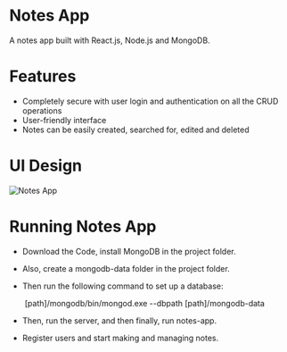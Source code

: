 # Notes App

A notes app built with React.js, Node.js and MongoDB.

# Features

 - Completely secure with user login and authentication on all the CRUD operations
 - User-friendly interface
 - Notes can be easily created, searched for, edited and deleted

# UI Design

![Notes App](./tree/main/notes-app/public/SS.PNG)

# Running Notes App

- Download the Code, install MongoDB in the project folder.

- Also, create a mongodb-data folder in the project folder.

- Then run the following command to set up a database:

  ​		[path]/mongodb/bin/mongod.exe --dbpath [path]/mongodb-data

- Then, run the server, and then finally, run notes-app.

- Register users and start making and managing notes.